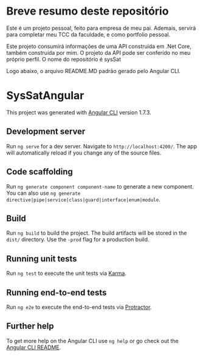 
# Breve resumo deste repositório

Este é um projeto pessoal, feito para empresa de meu pai.
Ademais, servirá para completar meu TCC da faculdade, e como portfolio pessoal.

Este projeto consumirá informações de uma API construída em .Net Core, também construída por mim.
O projeto da API pode ser conferido no meu próprio perfil. O nome do repositório é sysSat

Logo abaixo, o arquivo README.MD padrão gerado pelo Angular CLI.

# SysSatAngular

This project was generated with [Angular CLI](https://github.com/angular/angular-cli) version 1.7.3.

## Development server

Run `ng serve` for a dev server. Navigate to `http://localhost:4200/`. The app will automatically reload if you change any of the source files.

## Code scaffolding

Run `ng generate component component-name` to generate a new component. You can also use `ng generate directive|pipe|service|class|guard|interface|enum|module`.

## Build

Run `ng build` to build the project. The build artifacts will be stored in the `dist/` directory. Use the `-prod` flag for a production build.

## Running unit tests

Run `ng test` to execute the unit tests via [Karma](https://karma-runner.github.io).

## Running end-to-end tests

Run `ng e2e` to execute the end-to-end tests via [Protractor](http://www.protractortest.org/).

## Further help

To get more help on the Angular CLI use `ng help` or go check out the [Angular CLI README](https://github.com/angular/angular-cli/blob/master/README.md).
